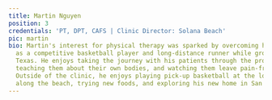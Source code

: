 ```yaml
---
title: Martin Nguyen
position: 3
credentials: 'PT, DPT, CAFS | Clinic Director: Solana Beach'
pic: martin
bio: Martin's interest for physical therapy was sparked by overcoming his own injuries
  as a competitive basketball player and long-distance runner while growing up in
  Texas. He enjoys taking the journey with his patients through the process of rehabilitation,
  teaching them about their own bodies, and watching them leave pain-free with a smile.
  Outside of the clinic, he enjoys playing pick-up basketball at the local gym, running
  along the beach, trying new foods, and exploring his new home in San Diego.
---
```

